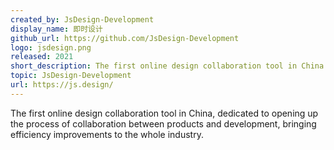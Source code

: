 ```yaml
---
created_by: JsDesign-Development
display_name: 即时设计
github_url: https://github.com/JsDesign-Development
logo: jsdesign.png
released: 2021
short_description: The first online design collaboration tool in China.
topic: JsDesign-Development
url: https://js.design/
---
```

The first online design collaboration tool in China, dedicated to opening up the process of collaboration between products and development, bringing efficiency improvements to the whole industry.
